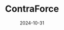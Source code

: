 ---  
layout: startup_page  
title: "ContraForce"  
id: "contraforce.com"  
permalink: "/contraforcecontraforce.com10312024/"  
website: "https://www.contraforce.com/"  
funding_round: "Seed"  
funding_amount: "$3.25M"  
investors: "GALLOS Ventures, DataTribe, angels, strategic partners"  
about: "ContraForce provides a security service delivery platform that automates security operations, allowing managed service providers to increase monthly recurring revenue, improve margins, and deliver better client outcomes. Its platform uses AI and automation to streamline security incident management and endpoint detection, supporting various security tools. This helps address the shortage of cybersecurity personnel and the large unmet market demand for managed security services."  
markets: "Cybersecurity, Managed Security Services, Software Development, SaaS, Artificial Intelligence & Machine Learning"  
hq: "Frisco, Texas, United States"  
founded_year: "2020"  
linkedin: "https://www.linkedin.com/company/contraforce"  
twitter: "https://twitter.com/ContraForceSec"  
instagram: ""  
facebook: "https://www.facebook.com/Contraforcecyber"  
crunchbase: "https://www.crunchbase.com/organization/contraforce"  
pitchbook: "https://pitchbook.com/profiles/company/460253-35"  

date_display: "31-Oct-2024"  
date: "2024-10-31"

# SEO Optimization  
meta_title: "ContraForce - Seed Funding ($3.25M)"  
meta_description: "ContraForce, ContraForce provides a security service delivery platform that automates security operations, allowing managed service providers to increase monthly r..."  
meta_keywords: "ContraForce, Cybersecurity, Managed Security Services, Software Development, SaaS, Artificial Intelligence & Machine Learning, Seed funding"  
canonical_url: "https://startup.projectstartups.com/contraforcecontraforce.com10312024/"  
---